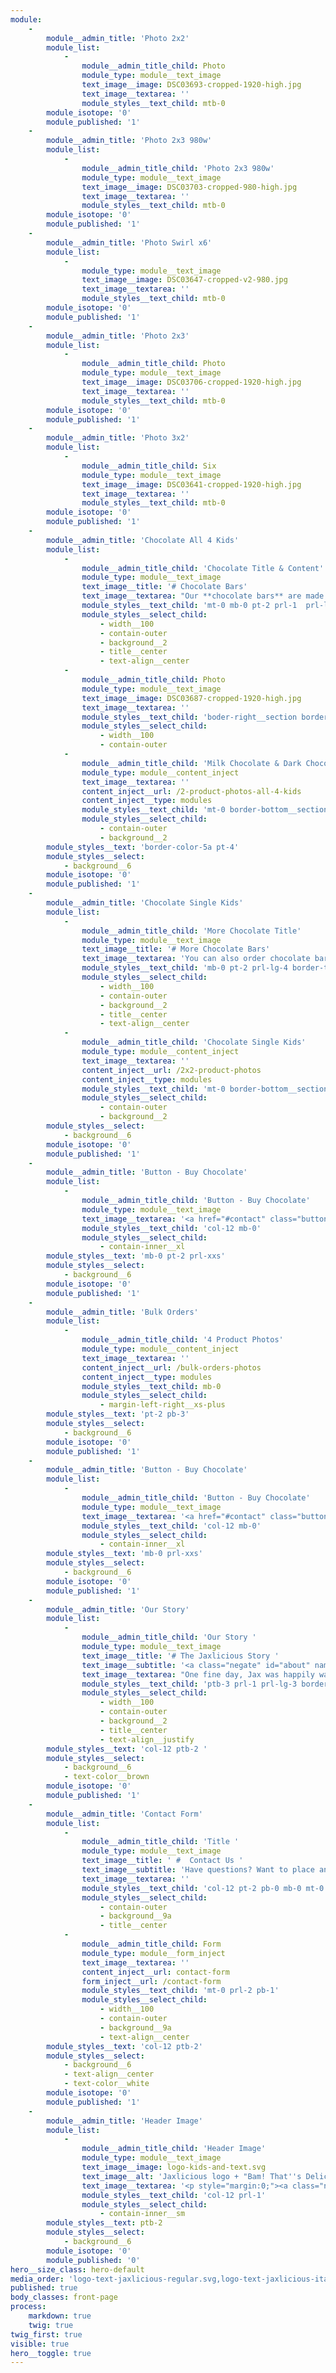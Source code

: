 ```yaml
---
module:
    -
        module__admin_title: 'Photo 2x2'
        module_list:
            -
                module__admin_title_child: Photo
                module_type: module__text_image
                text_image__image: DSC03693-cropped-1920-high.jpg
                text_image__textarea: ''
                module_styles__text_child: mtb-0
        module_isotope: '0'
        module_published: '1'
    -
        module__admin_title: 'Photo 2x3 980w'
        module_list:
            -
                module__admin_title_child: 'Photo 2x3 980w'
                module_type: module__text_image
                text_image__image: DSC03703-cropped-980-high.jpg
                text_image__textarea: ''
                module_styles__text_child: mtb-0
        module_isotope: '0'
        module_published: '1'
    -
        module__admin_title: 'Photo Swirl x6'
        module_list:
            -
                module_type: module__text_image
                text_image__image: DSC03647-cropped-v2-980.jpg
                text_image__textarea: ''
                module_styles__text_child: mtb-0
        module_isotope: '0'
        module_published: '1'
    -
        module__admin_title: 'Photo 2x3'
        module_list:
            -
                module__admin_title_child: Photo
                module_type: module__text_image
                text_image__image: DSC03706-cropped-1920-high.jpg
                text_image__textarea: ''
                module_styles__text_child: mtb-0
        module_isotope: '0'
        module_published: '1'
    -
        module__admin_title: 'Photo 3x2'
        module_list:
            -
                module__admin_title_child: Six
                module_type: module__text_image
                text_image__image: DSC03641-cropped-1920-high.jpg
                text_image__textarea: ''
                module_styles__text_child: mtb-0
        module_isotope: '0'
        module_published: '1'
    -
        module__admin_title: 'Chocolate All 4 Kids'
        module_list:
            -
                module__admin_title_child: 'Chocolate Title & Content'
                module_type: module__text_image
                text_image__title: '# Chocolate Bars'
                text_image__textarea: "Our **chocolate bars** are made from real ingredients like **cocoa butter**, **cocoa liquor**, and **natural vanilla**. The result is a rich, smooth and **delicious chocolate**.\r\n\r\nThey come in **6 different colors**.  The red and blue wrappers feature all four kids."
                module_styles__text_child: 'mt-0 mb-0 pt-2 prl-1  prl-lg-4 border-top__section border-right__section border-left__section brown'
                module_styles__select_child:
                    - width__100
                    - contain-outer
                    - background__2
                    - title__center
                    - text-align__center
            -
                module__admin_title_child: Photo
                module_type: module__text_image
                text_image__image: DSC03687-cropped-1920-high.jpg
                text_image__textarea: ''
                module_styles__text_child: 'boder-right__section border-left__section brown'
                module_styles__select_child:
                    - width__100
                    - contain-outer
            -
                module__admin_title_child: 'Milk Chocolate & Dark Chocolate Bars: All 4 Kids'
                module_type: module__content_inject
                text_image__textarea: ''
                content_inject__url: /2-product-photos-all-4-kids
                content_inject__type: modules
                module_styles__text_child: 'mt-0 border-bottom__section border-right__section border-left__section brown'
                module_styles__select_child:
                    - contain-outer
                    - background__2
        module_styles__text: 'border-color-5a pt-4'
        module_styles__select:
            - background__6
        module_isotope: '0'
        module_published: '1'
    -
        module__admin_title: 'Chocolate Single Kids'
        module_list:
            -
                module__admin_title_child: 'More Chocolate Title'
                module_type: module__text_image
                text_image__title: '# More Chocolate Bars'
                text_image__textarea: 'You can also order chocolate bars **featuring your favorite Jaxlicious kid**.'
                module_styles__text_child: 'mb-0 pt-2 prl-lg-4 border-top__section border-right__section border-left__section red'
                module_styles__select_child:
                    - width__100
                    - contain-outer
                    - background__2
                    - title__center
                    - text-align__center
            -
                module__admin_title_child: 'Chocolate Single Kids'
                module_type: module__content_inject
                text_image__textarea: ''
                content_inject__url: /2x2-product-photos
                content_inject__type: modules
                module_styles__text_child: 'mt-0 border-bottom__section border-right__section border-left__section red'
                module_styles__select_child:
                    - contain-outer
                    - background__2
        module_styles__select:
            - background__6
        module_isotope: '0'
        module_published: '1'
    -
        module__admin_title: 'Button - Buy Chocolate'
        module_list:
            -
                module__admin_title_child: 'Button - Buy Chocolate'
                module_type: module__text_image
                text_image__textarea: '<a href="#contact" class="button button__md button__full-width button__center">Contact Us to Place Your Order</a>'
                module_styles__text_child: 'col-12 mb-0'
                module_styles__select_child:
                    - contain-inner__xl
        module_styles__text: 'mb-0 pt-2 prl-xxs'
        module_styles__select:
            - background__6
        module_isotope: '0'
        module_published: '1'
    -
        module__admin_title: 'Bulk Orders'
        module_list:
            -
                module__admin_title_child: '4 Product Photos'
                module_type: module__content_inject
                text_image__textarea: ''
                content_inject__url: /bulk-orders-photos
                content_inject__type: modules
                module_styles__text_child: mb-0
                module_styles__select_child:
                    - margin-left-right__xs-plus
        module_styles__text: 'pt-2 pb-3'
        module_styles__select:
            - background__6
        module_isotope: '0'
        module_published: '1'
    -
        module__admin_title: 'Button - Buy Chocolate'
        module_list:
            -
                module__admin_title_child: 'Button - Buy Chocolate'
                module_type: module__text_image
                text_image__textarea: '<a href="#contact" class="button button__md button__full-width button__center">Contact Us to Place Your Order</a>'
                module_styles__text_child: 'col-12 mb-0'
                module_styles__select_child:
                    - contain-inner__xl
        module_styles__text: 'mb-0 prl-xxs'
        module_styles__select:
            - background__6
        module_isotope: '0'
        module_published: '1'
    -
        module__admin_title: 'Our Story'
        module_list:
            -
                module__admin_title_child: 'Our Story '
                module_type: module__text_image
                text_image__title: '# The Jaxlicious Story '
                text_image__subtitle: '<a class="negate" id="about" name="about"></a>'
                text_image__textarea: "One fine day, Jax was happily walking along eating his favorite chocolates. Along came Jay.<br>\r\nNeither boy was paying attention. Then, all of a sudden, **BAM!**<br>\r\nAs chocolate flew in the air, some landed in Jay's mouth. He shouted, \"**THAT'S DELICIOUS**!\"<br>\r\nJax and Jay became good friends, and they would eat chocolate almost everyday.<br>\r\nAfter becoming friends with Jess and Jen, all four decided to work together to create **chocolate bars for everyone**."
                module_styles__text_child: 'ptb-3 prl-1 prl-lg-3 border-top__section border-right__section border-left__section border-bottom__section yellow'
                module_styles__select_child:
                    - width__100
                    - contain-outer
                    - background__2
                    - title__center
                    - text-align__justify
        module_styles__text: 'col-12 ptb-2 '
        module_styles__select:
            - background__6
            - text-color__brown
        module_isotope: '0'
        module_published: '1'
    -
        module__admin_title: 'Contact Form'
        module_list:
            -
                module__admin_title_child: 'Title '
                module_type: module__text_image
                text_image__title: ' #  Contact Us '
                text_image__subtitle: 'Have questions? Want to place an order? Let us know how we can help! <a class="negate" id="contact-form" name="contact-form"></a>'
                text_image__textarea: ''
                module_styles__text_child: 'col-12 pt-2 pb-0 mb-0 mt-0'
                module_styles__select_child:
                    - contain-outer
                    - background__9a
                    - title__center
            -
                module__admin_title_child: Form
                module_type: module__form_inject
                text_image__textarea: ''
                content_inject__url: contact-form
                form_inject__url: /contact-form
                module_styles__text_child: 'mt-0 prl-2 pb-1'
                module_styles__select_child:
                    - width__100
                    - contain-outer
                    - background__9a
                    - text-align__center
        module_styles__text: 'col-12 ptb-2'
        module_styles__select:
            - background__6
            - text-align__center
            - text-color__white
        module_isotope: '0'
        module_published: '1'
    -
        module__admin_title: 'Header Image'
        module_list:
            -
                module__admin_title_child: 'Header Image'
                module_type: module__text_image
                text_image__image: logo-kids-and-text.svg
                text_image__alt: 'Jaxlicious logo + "Bam! That''s Delicious" tagline featuring all four kids'
                text_image__textarea: '<p style="margin:0;"><a class="negate" id="chocolate" name="chocolate"></a></p>'
                module_styles__text_child: 'col-12 prl-1'
                module_styles__select_child:
                    - contain-inner__sm
        module_styles__text: ptb-2
        module_styles__select:
            - background__6
        module_isotope: '0'
        module_published: '0'
hero__size_class: hero-default
media_order: 'logo-text-jaxlicious-regular.svg,logo-text-jaxlicious-italic.svg,logo-text-bam-thats-delicious.svg,jaxlicious-jax.svg,jaxlicious-jay.svg,jaxlicious-jen.svg,jaxlicious-jes.svg,logo-kids-and-text.svg,header.jpg,chocolate-bar-jaxlicious-milk-chocolate-all-kids-front.jpg,chocolate-bar-jaxlicious-dark-chocolate-all-kids-front.jpg,chocolate-bar-jaxlicious-single-kid.jpg,DSC03676-b-cropped.jpg,DSC03641-cropped-1920-high.jpg,DSC03706-cropped-1920-high.jpg,DSC03687-cropped-1920-high.jpg,DSC03647-cropped-v2-980.jpg,DSC03703-cropped-980-high.jpg,DSC03676-cropped-800-high-blue.jpg,DSC03676-cropped-800-high-red.jpg,DSC03599-cropped-800-high.jpg,DSC03600-cropped-800-high.jpg,DSC03601-cropped-800-high.jpg,DSC03602-cropped-800-high.jpg,DSC03693-cropped-1920-high.jpg'
published: true
body_classes: front-page
process:
    markdown: true
    twig: true
twig_first: true
visible: true
hero__toggle: true
---
```


